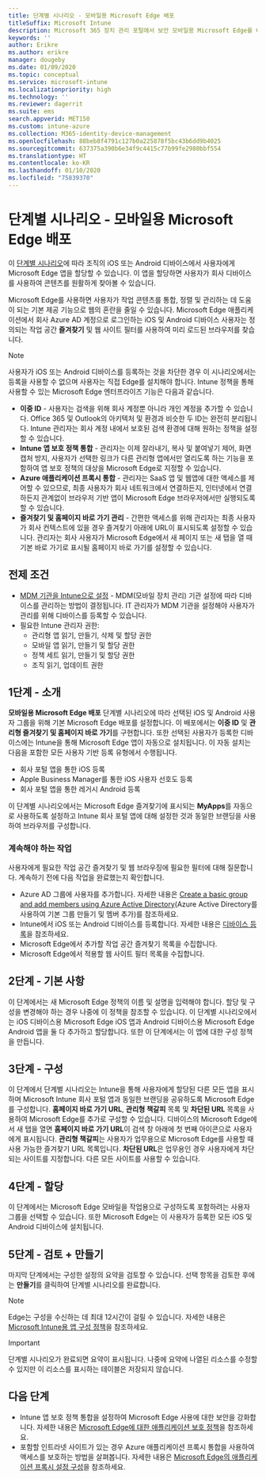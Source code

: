 ```yaml
---
title: 단계별 시나리오 - 모바일용 Microsoft Edge 배포
titleSuffix: Microsoft Intune
description: Microsoft 365 장치 관리 포털에서 보안 모바일용 Microsoft Edge를 배포하는 단계별 시나리오에 대해 알아봅니다.
keywords: ''
author: Erikre
ms.author: erikre
manager: dougeby
ms.date: 01/09/2020
ms.topic: conceptual
ms.service: microsoft-intune
ms.localizationpriority: high
ms.technology: ''
ms.reviewer: dagerrit
ms.suite: ems
search.appverid: MET150
ms.custom: intune-azure
ms.collection: M365-identity-device-management
ms.openlocfilehash: 88beb8f4791c127b0a225878f5bc43b6dd9b4025
ms.sourcegitcommit: 637375a390b6e34f9c4415c77b99fe2980bbf554
ms.translationtype: HT
ms.contentlocale: ko-KR
ms.lasthandoff: 01/10/2020
ms.locfileid: "75839370"
---
```

# <a name="guided-scenario---deploy-microsoft-edge-for-mobile"></a>단계별 시나리오 - 모바일용 Microsoft Edge 배포 

이 [단계별 시나리오](~/fundamentals/guided-scenarios-overview.md)에 따라 조직의 iOS 또는 Android 디바이스에서 사용자에게 Microsoft Edge 앱을 할당할 수 있습니다. 이 앱을 할당하면 사용자가 회사 디바이스를 사용하여 콘텐츠를 원활하게 찾아볼 수 있습니다. 

Microsoft Edge를 사용하면 사용자가 작업 콘텐츠를 통합, 정렬 및 관리하는 데 도움이 되는 기본 제공 기능으로 웹의 혼란을 줄일 수 있습니다. Microsoft Edge 애플리케이션에서 회사 Azure AD 계정으로 로그인하는 iOS 및 Android 디바이스 사용자는 정의되는 작업 공간 **즐겨찾기** 및 웹 사이트 필터를 사용하여 미리 로드된 브라우저를 찾습니다.

> [!NOTE]
> 사용자가 iOS 또는 Android 디바이스를 등록하는 것을 차단한 경우 이 시나리오에서는 등록을 사용할 수 없으며 사용자는 직접 Edge를 설치해야 합니다.
Intune 정책을 통해 사용할 수 있는 Microsoft Edge 엔터프라이즈 기능은 다음과 같습니다. 

- **이중 ID** - 사용자는 검색을 위해 회사 계정뿐 아니라 개인 계정을 추가할 수 있습니다. Office 365 및 Outlook의 아키텍처 및 환경과 비슷한 두 ID는 완전히 분리됩니다. Intune 관리자는 회사 계정 내에서 보호된 검색 환경에 대해 원하는 정책을 설정할 수 있습니다. 
- **Intune 앱 보호 정책 통합** - 관리자는 이제 잘라내기, 복사 및 붙여넣기 제어, 화면 캡처 방지, 사용자가 선택한 링크가 다른 관리형 앱에서만 열리도록 하는 기능을 포함하여 앱 보호 정책의 대상을 Microsoft Edge로 지정할 수 있습니다.
- **Azure 애플리케이션 프록시 통합** - 관리자는 SaaS 앱 및 웹앱에 대한 액세스를 제어할 수 있으므로, 최종 사용자가 회사 네트워크에서 연결하든지, 인터넷에서 연결하든지 관계없이 브라우저 기반 앱이 Microsoft Edge 브라우저에서만 실행되도록 할 수 있습니다. 
- **즐겨찾기 및 홈페이지 바로 가기 관리** - 간편한 액세스를 위해 관리자는 최종 사용자가 회사 컨텍스트에 있을 경우 즐겨찾기 아래에 URL이 표시되도록 설정할 수 있습니다. 관리자는 회사 사용자가 Microsoft Edge에서 새 페이지 또는 새 탭을 열 때 기본 바로 가기로 표시될 홈페이지 바로 가기를 설정할 수 있습니다.

## <a name="prerequisites"></a>전제 조건

- [MDM 기관을 Intune으로 설정](mdm-authority-set.md#set-mdm-authority-to-intune) - MDM(모바일 장치 관리) 기관 설정에 따라 디바이스를 관리하는 방법이 결정됩니다. IT 관리자가 MDM 기관을 설정해야 사용자가 관리를 위해 디바이스를 등록할 수 있습니다.
- 필요한 Intune 관리자 권한:
    - 관리형 앱 읽기, 만들기, 삭제 및 할당 권한
    - 모바일 앱 읽기, 만들기 및 할당 권한
    - 정책 세트 읽기, 만들기 및 할당 권한
    - 조직 읽기, 업데이트 권한

## <a name="step-1---introduction"></a>1단계 - 소개

**모바일용 Microsoft Edge 배포** 단계별 시나리오에 따라 선택된 iOS 및 Android 사용자 그룹을 위해 기본 Microsoft Edge 배포를 설정합니다. 이 배포에서는 **이중 ID** 및 **관리형 즐겨찾기 및 홈페이지 바로 가기**를 구현합니다. 또한 선택된 사용자가 등록한 디바이스에는 Intune을 통해 Microsoft Edge 앱이 자동으로 설치됩니다. 이 자동 설치는 다음을 포함한 모든 사용자 기반 등록 유형에서 수행됩니다. 
- 회사 포털 앱을 통한 iOS 등록 
- Apple Business Manager를 통한 iOS 사용자 선호도 등록 
- 회사 포털 앱을 통한 레거시 Android 등록 

이 단계별 시나리오에서는 Microsoft Edge 즐겨찾기에 표시되는 **MyApps**를 자동으로 사용하도록 설정하고 Intune 회사 포털 앱에 대해 설정한 것과 동일한 브랜딩을 사용하여 브라우저를 구성합니다. 

### <a name="what-you-will-need-to-continue"></a>계속해야 하는 작업
사용자에게 필요한 작업 공간 즐겨찾기 및 웹 브라우징에 필요한 필터에 대해 질문합니다. 계속하기 전에 다음 작업을 완료했는지 확인합니다.

- Azure AD 그룹에 사용자를 추가합니다. 자세한 내용은 [Create a basic group and add members using Azure Active Directory](https://go.microsoft.com/fwlink/?linkid=2102458)(Azure Active Directory를 사용하여 기본 그룹 만들기 및 멤버 추가)를 참조하세요.
- Intune에서 iOS 또는 Android 디바이스를 등록합니다. 자세한 내용은 [디바이스 등록](https://go.microsoft.com/fwlink/?linkid=2102547)을 참조하세요.
- Microsoft Edge에서 추가할 작업 공간 즐겨찾기 목록을 수집합니다.
- Microsoft Edge에서 적용할 웹 사이트 필터 목록을 수집합니다.

## <a name="step-2---basics"></a>2단계 - 기본 사항

이 단계에서는 새 Microsoft Edge 정책의 이름 및 설명을 입력해야 합니다. 할당 및 구성을 변경해야 하는 경우 나중에 이 정책을 참조할 수 있습니다. 이 단계별 시나리오에서는 iOS 디바이스용 Microsoft Edge iOS 앱과 Android 디바이스용 Microsoft Edge Android 앱을 둘 다 추가하고 할당합니다. 또한 이 단계에서는 이 앱에 대한 구성 정책을 만듭니다.

## <a name="step-3---configuration"></a>3단계 - 구성

이 단계에서 단계별 시나리오는 Intune을 통해 사용자에게 할당된 다른 모든 앱을 표시하며 Microsoft Intune 회사 포털 앱과 동일한 브랜딩을 공유하도록 Microsoft Edge를 구성합니다. **홈페이지 바로 가기 URL**, **관리형 책갈피** 목록 및 **차단된 URL** 목록을 사용하여 Microsoft Edge를 추가로 구성할 수 있습니다. 디바이스의 Microsoft Edge에서 새 탭을 열면 **홈페이지 바로 가기 URL**이 검색 창 아래에 첫 번째 아이콘으로 사용자에게 표시됩니다. **관리형 책갈피**는 사용자가 업무용으로 Microsoft Edge를 사용할 때 사용 가능한 즐겨찾기 URL 목록입니다. **차단된 URL**은 업무용인 경우 사용자에게 차단되는 사이트를 지정합니다. 다른 모든 사이트를 사용할 수 있습니다. 

## <a name="step-4---assignments"></a>4단계 - 할당

이 단계에서는 Microsoft Edge 모바일을 작업용으로 구성하도록 포함하려는 사용자 그룹을 선택할 수 있습니다. 또한 Microsoft Edge는 이 사용자가 등록한 모든 iOS 및 Android 디바이스에 설치됩니다.

## <a name="step-5---review--create"></a>5단계 - 검토 + 만들기

마지막 단계에서는 구성한 설정의 요약을 검토할 수 있습니다. 선택 항목을 검토한 후에는 **만들기**를 클릭하여 단계별 시나리오를 완료합니다. 

> [!NOTE]
> Edge는 구성을 수신하는 데 최대 12시간이 걸릴 수 있습니다. 자세한 내용은 [Microsoft Intune용 앱 구성 정책](~/apps/app-configuration-policies-overview.md)을 참조하세요.

> [!IMPORTANT]
> 단계별 시나리오가 완료되면 요약이 표시됩니다. 나중에 요약에 나열된 리소스를 수정할 수 있지만 이 리소스를 표시하는 테이블은 저장되지 않습니다.

## <a name="next-steps"></a>다음 단계

- Intune 앱 보호 정책 통합을 설정하여 Microsoft Edge 사용에 대한 보안을 강화합니다. 자세한 내용은 [Microsoft Edge에 대한 애플리케이션 보호 정책](~/apps/manage-microsoft-edge.md#application-protection-policies-for-microsoft-edge)을 참조하세요.
- 포함할 인트라넷 사이트가 있는 경우 Azure 애플리케이션 프록시 통합을 사용하여 액세스를 보호하는 방법을 살펴봅니다. 자세한 내용은 [Microsoft Edge의 애플리케이션 프록시 설정 구성](~/apps/manage-microsoft-edge.md#configure-application-proxy-settings-for-microsoft-edge)을 참조하세요.

